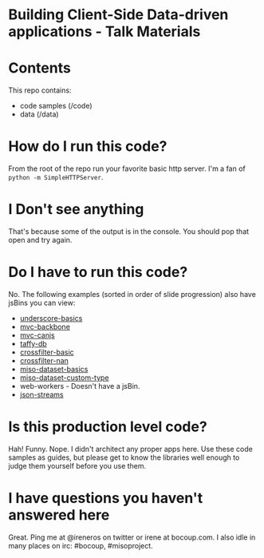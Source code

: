 Building Client-Side Data-driven applications - Talk Materials
=====================

# Contents

This repo contains:

* code samples (/code)
* data (/data) 

# How do I run this code?

From the root of the repo run your favorite basic http server.
I'm a fan of `python -m SimpleHTTPServer`.

# I Don't see anything

That's because some of the output is in the console. 
You should pop that open and try again.

# Do I have to run this code?

No. The following examples (sorted in order of slide progression) also have jsBins you can view:

* [underscore-basics](http://jsbin.com/ofoyur/3/edit)
* [mvc-backbone](http://jsbin.com/ugedon/edit#javascript,html,live)
* [mvc-canjs](http://jsbin.com/ayarad/edit#javascript,html,live)
* [taffy-db](http://jsbin.com/ehakot/3/edit)
* [crossfilter-basic](http://jsbin.com/iyabok/5/edit#javascript,html,live)
* [crossfilter-nan](http://jsbin.com/ojuqoq/edit#javascript,html,live)
* [miso-dataset-basics](http://jsbin.com/anodul/edit#javascript,html,live)
* [miso-dataset-custom-type](http://jsbin.com/udikel/2/edit)
* web-workers - Doesn't have a jsBin.
* [json-streams](http://jsbin.com/ijitam/edit#javascript,html,live)

# Is this production level code?

Hah! Funny. Nope. I didn't architect any proper apps here. Use these code samples as guides, but please get to know the libraries well enough to judge them yourself before you use them.

# I have questions you haven't answered here

Great. Ping me at @ireneros on twitter or irene at bocoup.com.
I also idle in many places on irc: #bocoup, #misoproject.